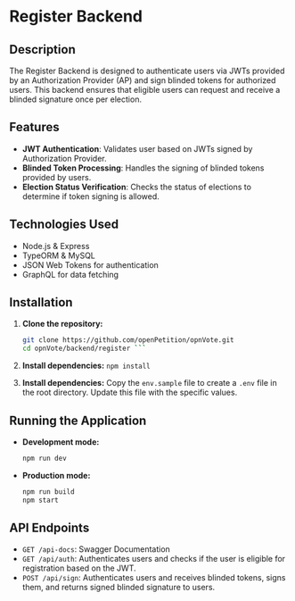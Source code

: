 # Register Backend

## Description
The Register Backend is designed to authenticate users via JWTs provided by an Authorization Provider (AP) and sign blinded tokens for authorized users. This backend ensures that eligible users can request and receive a blinded signature once per election.

## Features
- **JWT Authentication**: Validates user based on JWTs signed by Authorization Provider.
- **Blinded Token Processing**: Handles the signing of blinded tokens provided by users.
- **Election Status Verification**: Checks the status of elections to determine if token signing is allowed.

## Technologies Used
- Node.js & Express
- TypeORM & MySQL
- JSON Web Tokens for authentication
- GraphQL for data fetching

## Installation

1. **Clone the repository:**
   ```bash
   git clone https://github.com/openPetition/opnVote.git
   cd opnVote/backend/register ```

2. **Install dependencies:**
   ``` npm install ```

3. **Install dependencies:**
   Copy the `env.sample` file to create a `.env` file in the root directory. Update this file with the specific values.

## Running the Application
* **Development mode:**
   ```bash
   npm run dev
   ```

* **Production mode:**
   ```bash
   npm run build
   npm start
   ```

## API Endpoints
- `GET /api-docs`: Swagger Documentation
- `GET /api/auth`: Authenticates users and checks if the user is eligible for registration based on the JWT.
- `POST /api/sign`: Authenticates users and receives blinded tokens, signs them, and returns signed blinded signature to users.